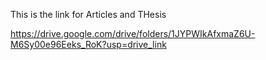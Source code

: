 This is the link for Articles and THesis

https://drive.google.com/drive/folders/1JYPWIkAfxmaZ6U-M6Sy00e96Eeks_RoK?usp=drive_link
